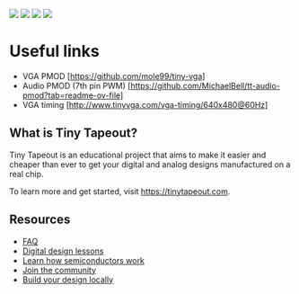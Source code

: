 ![](../../workflows/gds/badge.svg) ![](../../workflows/docs/badge.svg) ![](../../workflows/test/badge.svg) ![](../../workflows/fpga/badge.svg)


# Useful links

* VGA PMOD [https://github.com/mole99/tiny-vga]
* Audio PMOD (7th pin PWM) [https://github.com/MichaelBell/tt-audio-pmod?tab=readme-ov-file]
* VGA timing [http://www.tinyvga.com/vga-timing/640x480@60Hz]

## What is Tiny Tapeout?

Tiny Tapeout is an educational project that aims to make it easier and cheaper than ever to get your digital and analog designs manufactured on a real chip.

To learn more and get started, visit https://tinytapeout.com.

## Resources

- [FAQ](https://tinytapeout.com/faq/)
- [Digital design lessons](https://tinytapeout.com/digital_design/)
- [Learn how semiconductors work](https://tinytapeout.com/siliwiz/)
- [Join the community](https://tinytapeout.com/discord)
- [Build your design locally](https://www.tinytapeout.com/guides/local-hardening/)
